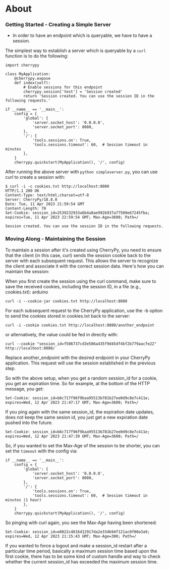 # About

### Getting Started - Creating a Simple Server

* In order to have an endpoint which is queryable, we have to have a session.

The simplest way to establish a server which is queryable by a ```curl``` function is to do the following:

```
import cherrypy

class MyApplication:
    @cherrypy.expose
    def index(self):
        # Enable sessions for this endpoint
        cherrypy.session['test'] = 'Session created'
        return 'Session created. You can use the session ID in the following requests.'

if __name__ == '__main__':
    config = {
        'global': {
            'server.socket_host': '0.0.0.0',
            'server.socket_port': 8080,
        },
        '/': {
            'tools.sessions.on': True,
            'tools.sessions.timeout': 60,  # Session timeout in minutes
        },
    }
    cherrypy.quickstart(MyApplication(), '/', config)
```

After running the above server with ```python simpleserver.py```, you can use curl to create a session with:

```
$ curl -i -c cookies.txt http://localhost:8080
HTTP/1.1 200 OK
Content-Type: text/html;charset=utf-8
Server: CherryPy/18.8.0
Date: Tue, 11 Apr 2023 21:59:54 GMT
Content-Length: 70
Set-Cookie: session_id=2539232933a6b4a8ae992b937a77509e67245fba; expires=Tue, 11 Apr 2023 22:59:54 GMT; Max-Age=3600; Path=/

Session created. You can use the session ID in the following requests.
```
### Moving Along - Maintaining the Session

To maintain a session after it's created using CherryPy, you need to ensure that the client (in this case, curl) sends the session cookie back to the server with each subsequent request. This allows the server to recognize the client and associate it with the correct session data. Here's how you can maintain the session:

When you first create the session using the curl command, make sure to save the received cookies, including the session ID, in a file (e.g., cookies.txt):
arduino

```
curl -i --cookie-jar cookies.txt http://localhost:8080
```

For each subsequent request to the CherryPy application, use the -b option to send the cookies stored in cookies.txt back to the server:

```
curl -i -cookie cookies.txt http://localhost:8080/another_endpoint
```

or alternatively, the value could be fed in directly with:

```
curl --cookie "session_id=f586737cd3e586a435f9d45df4bf2b779aacfe22" http://localhost:8080/
```

Replace another_endpoint with the desired endpoint in your CherryPy application. This request will use the session established in the previous step.

So with the above setup, when you get a random session_id for a cookie, you get an expiration time. So for example, at the bottom of the HTTP message, you get:

```
Set-Cookie: session_id=b8c717f96f9baa95513b781b27ee0d9c8e7c411e; expires=Wed, 12 Apr 2023 21:47:17 GMT; Max-Age=3600; Path=/
```
If you ping again with the same session_id, the expiration date updates, does not keep the same sesion id, you just get a new expiration date pushed into the future.

```
Set-Cookie: session_id=b8c717f96f9baa95513b781b27ee0d9c8e7c411e; expires=Wed, 12 Apr 2023 21:47:39 GMT; Max-Age=3600; Path=/
```

So, if you wanted to set the Max-Age of the session to be shorter, you can set the ```timeout``` with the config via:

```
if __name__ == '__main__':
    config = {
        'global': {
            'server.socket_host': '0.0.0.0',
            'server.socket_port': 8080,
        },
        '/': {
            'tools.sessions.on': True,
            'tools.sessions.timeout': 60,  # Session timeout in minutes (1 hour)
        },
    }
    cherrypy.quickstart(MyApplication(), '/', config)
```

So pinging with curl again, you see the Max-Age having been shortened:

```
Set-Cookie: session_id=e8022c4816d12917da2e334b94f121ac0f00a3a9; expires=Wed, 12 Apr 2023 21:15:43 GMT; Max-Age=300; Path=/
```

If you wanted to force a logout and make a session_id restart after a particular time period, basically a maximum session time based upon the first cookie, there has to be some kind of custom handle and way to check whether the current session_id has exceeded the maximum session time.